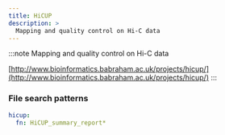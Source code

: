 ```yaml
---
title: HiCUP
description: >
  Mapping and quality control on Hi-C data
---
```


<!--
~~~~~ DO NOT EDIT ~~~~~
This file is autogenerated from the MultiQC module python docstring.
Do not edit the markdown, it will be overwritten.

File path for the source of this content: multiqc/modules/hicup/hicup.py
~~~~~~~~~~~~~~~~~~~~~~~
-->

:::note
Mapping and quality control on Hi-C data

[http://www.bioinformatics.babraham.ac.uk/projects/hicup/](http://www.bioinformatics.babraham.ac.uk/projects/hicup/)
:::

### File search patterns

```yaml
hicup:
  fn: HiCUP_summary_report*
```
